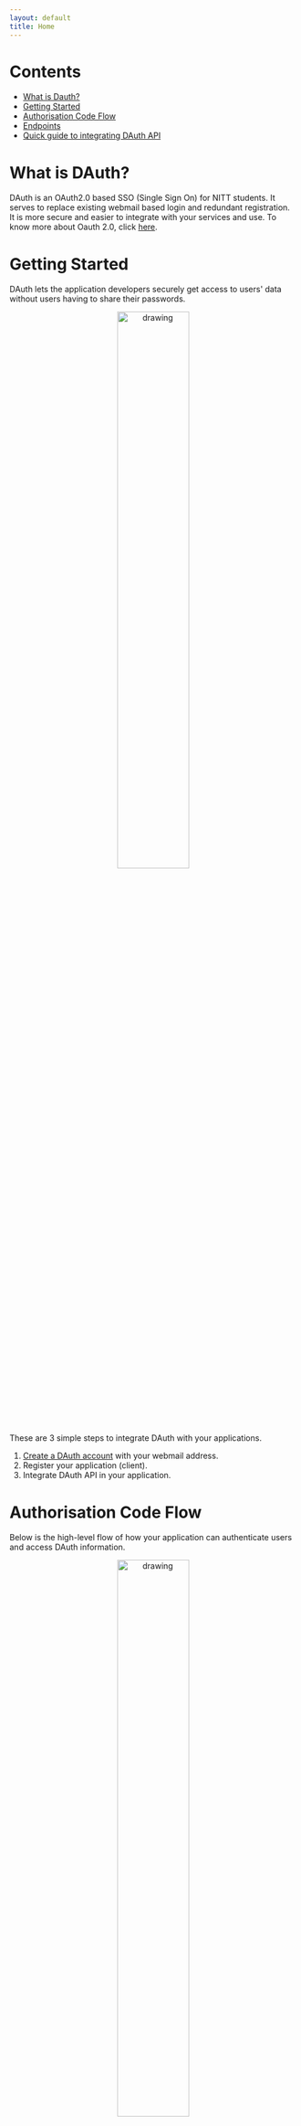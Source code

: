 ```yaml
---
layout: default
title: Home
---
```


# Contents
* [What is Dauth?](#what-is-dauth)
* [Getting Started](#getting-started)
* [Authorisation Code Flow](#authorisation-code-flow)
* [Endpoints](#endpoints)
* [Quick guide to integrating DAuth API](#quick-guide-to-integrating-dauth-api)

# What is DAuth?
DAuth is an OAuth2.0 based SSO (Single Sign On) for NITT students. It serves to replace existing webmail based login and redundant registration. It is more secure and easier to integrate with your services and use. 
To know more about Oauth 2.0, click [here](https://oauth.net/2/).

# Getting Started
DAuth lets the application developers securely get access to users' data without users having to share their passwords.  

<center><img src="images/getting-started.png" alt="drawing" width="50%" /></center>   

These are 3 simple steps to integrate DAuth with your applications.
1. [Create a DAuth account](https://auth.delta.nitt.edu/register) with your webmail address. 
2. Register your application (client).
3. Integrate DAuth API in your application. 

# Authorisation Code Flow

Below is the high-level flow of how your application can authenticate users and access DAuth information.   

<center><img src="images/code-flow.png" alt="drawing" width="50%" /></center>   

### Client Registration

Your application (the client) making protected resource requests on behalf of the user (resource owner) or authenticating the user has to be signed up before. So, after creating a DAuth account, navigate to the Clients section and register your application there.

Homepage URL - This is the homepage URL of your application.  
Example: `www.example.com/`  
Callback URL - This is where the user(resource owner) will be redirected back after an authorization request is made.   
Example: `www.example.com/callback/`  

### Client Credentials

A registered client will get some credentials. They include: 
* Client ID 
* Client secret - A unique secret key 
* redirectURI - Callback url that you’ve registered the application with

# Endpoints

### Authorize Endpoint
The user has to give consent for your application to use their DAuth information.The authorization endpoint is used to interact with the user and obtain an authorization grant.  

```
GET /authorize HTTP/1.1
Host: auth.delta.nitt.edu
Request Parameters:
    Required: true
    ParamType: Query
    DataType: String
```   

| Parameter | Description |
| --- | --- |
| client_id | Obtained during client registration. |
| redirect_uri | This should typically be the callback url provided during client registration. | 
| response_type | It tells the authorization server which grant to execute. Use `response_type=code` for authorization code. |
| grant_type | Use `grant_type=authorization_code` for authorization grant flow. |
| state | Used for security purposes. It is returned  back to the application as part of the redirect_uri. | 
| scope | Scopes have been defined in [bottom](#scopes). |
| nonce | It is a client generated string. It will be returned in the token and hence the client can validate the token. |

Example: 
```
client_id=qwdsfgwrTHNHRMYUKTILY&redirect_uri=https%3A%2F%2Fexample.com%2Fcallback%2F&response_type=code&grant_type=authorization_code&state=sdafsdghb&scope=email+openid+profile&nonce=bscsbascbadcsbasccabs
```   

If the user authorizes, upon success, the user is redirected back to redirect_uri with authorization code and state as query parameters.

### Token

The token endpoint is used by the client to obtain an access token by presenting its authorization grant. The user should be unaware of this request (backchannel communication).

```
POST /api/oauth/token HTTP/1.1
Host: auth.delta.nitt.edu
Content-Type: application/x-www-form-urlencoded
Request Parameters:
    Required: true
    ParamType: Query
    DataType: String
```    

| Parameter | Description |
| --- | --- |
| client_id | Obtained during client registration. |
| client_secret | Obtained during client registration. | 
| grant_type | Use `grant_type=authorization_code` for authorization grant flow. |
| code | Authorization code obtained through `/authorize` call. |
| redirect_uri | The callback_url client has registered with. |

Example: 
```
client_id=qwdsfgwrTHNHRMYUKTILY&client_secret=csadvfbgnrwmywtkulifjrknjvnjrnlrnjvlnfvnflv&grant_type=authorization_code&code=f65dbf63a96650e689ef9f800a63ed67177ebe45&redirect_uri=https%3A%2F%2Fexample.com%2Fcallback%2F
```  
  
On success, the response would contain  

| Parameter | Description |
| --- | --- |
| access_token |The token for accessing user resources |
| state | The state sent during authorize call is returned back |
| id_token | This token is sent if the initial `/authorize` call made involves openid in scope param |

### Key

```
GET /api/oauth/oidc/key HTTP/1.1
Host: auth.delta.nitt.edu
```
This route returns Jwks used to verify id_token.

### Resource api(user scope)

Request format:
```
POST /api/resources/user HTTP/1.1
Host: auth.delta.nitt.edu
Authorization: Bearer 02f71255ee95a04d6066de3969bb52f466c90572
```   

Response : 
```
user object (i.e the resources)
```


The access token is to be sent as a bearer token in headers(authorization header). The resources authorized by the user can be finally accessed.

### Scopes

The authorization and token endpoints allow the client to specify the scope of the access request using the `scope` request parameter.  

Accepted Scopes
1. openid
  - Specifying open_id scope sends id_token in the response of `/api/token` call.
2. email
  - Includes email of user in id_token
3. profile
  - Includes name in id_token
4. user  
  - Gives user object.

# Quick guide to integrating DAuth API 

1. Create a DAuth account and register the client.
2. Integrate the UI.   
    <center><img src="images/login-with-dauth.png" alt="drawing" width="50%" /></center>  

3. Once the user clicks the button, make a call to `/authorize` endpoint with the query parameters mentioned above.
4. The user will be redirected back to callback_url you’ve provided during client registration and gets code (authorization code) and state as query parameters.
5. Make a backchannel post request to `/api/oauth/token` using query parameters mentioned above.
6. Response will be token (authorization) and id_token (authentication). id_token will be sent back only if oidc scope is added in step 3.
7. Finally, with that token, do a POST request to `/api/resources/user` to get the user details. The token must be sent as a bearer token in headers (authorization header).

# Sample Application
Here's a toy Flask app to illustrate how to implement DAuth integration:
```python
from urllib.parse import urlencode

import requests
from flask import Flask, redirect, render_template, request

app = Flask(__name__)

CLIENT_ID = "<YOUR_CLIENT_ID>"
CLIENT_SECRET = "<YOUR_CLIENT_SECRET>"

# Note the callback URL must match EXACTLY with
# the one registrered. Even an extra trailing slash
# may cause a 400 bad request
CALLBACK_URL = "http://localhost:5000/callback"


@app.route("/")
def index():
    # login.html simply contains a a form with
    # a "Login with DAuth" button and action as login
    return render_template("login.html")


@app.route("/login", methods=["POST"])
def login():
    host = "https://auth.delta.nitt.edu/authorize"
    params = {
        "client_id": CLIENT_ID,
        "redirect_uri": CALLBACK_URL,
        "response_type": "code",
        "grant_type": "authorization_code",
        "state": "mystate",
        "scope": "email openid profile user",
        "nonce": "mynonce",
    }

    url = f"{host}?{urlencode(params)}"
    return redirect(url)


@app.route("/callback")
def callback():
    code = request.args.get("code")

    # Backchannel request, user doesn't know about this
    res = requests.post(
        "https://auth.delta.nitt.edu/api/oauth/token",
        data={
            "client_id": CLIENT_ID,
            "client_secret": CLIENT_SECRET,
            "code": code,
            "grant_type": "authorization_code",
            "redirect_uri": CALLBACK_URL,
        },
    )

    access_token = res.json().get("access_token")
    res = requests.post(
        "https://auth.delta.nitt.edu/api/resources/user",
        headers={"Authorization": f"Bearer {access_token}"},
    )

    # Contains information about the user
    # Eg:
    # {
    #   "batch": "BTech Third Year",
    #   "createdAt": "2022-12-23T03:24:07.959Z",
    #   "email": "106969420@nitt.edu",
    #   "gender": "MALE",
    #   "id": 7728,
    #   "name": "Joe Mama",
    #   "phoneNumber": "+915555577777",
    #   "updatedAt": "2024-07-16T17:00:09.628Z"
    # }
    user = res.json()

    return user


if __name__ == "__main__":
    app.run(debug=True)

```